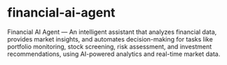 # financial-ai-agent
Financial AI Agent — An intelligent assistant that analyzes financial data, provides market insights, and automates decision-making for tasks like portfolio monitoring, stock screening, risk assessment, and investment recommendations, using AI-powered analytics and real-time market data.
